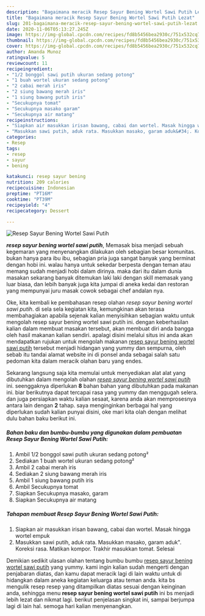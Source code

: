 ```yaml
---
description: "Bagaimana meracik Resep Sayur Bening Wortel Sawi Putih Lezat"
title: "Bagaimana meracik Resep Sayur Bening Wortel Sawi Putih Lezat"
slug: 201-bagaimana-meracik-resep-sayur-bening-wortel-sawi-putih-lezat
date: 2020-11-06T05:13:27.245Z
image: https://img-global.cpcdn.com/recipes/fd8b5456bea2930c/751x532cq70/resep-sayur-bening-wortel-sawi-putih-foto-resep-utama.jpg
thumbnail: https://img-global.cpcdn.com/recipes/fd8b5456bea2930c/751x532cq70/resep-sayur-bening-wortel-sawi-putih-foto-resep-utama.jpg
cover: https://img-global.cpcdn.com/recipes/fd8b5456bea2930c/751x532cq70/resep-sayur-bening-wortel-sawi-putih-foto-resep-utama.jpg
author: Amanda Munoz
ratingvalue: 5
reviewcount: 11
recipeingredient:
- "1/2 bonggol sawi putih ukuran sedang potong"
- "1 buah wortel ukuran sedang potong"
- "2 cabai merah iris"
- "2 siung bawang merah iris"
- "1 siung bawang putih iris"
- "Secukupnya tomat"
- "Secukupnya masako garam"
- "Secukupnya air matang"
recipeinstructions:
- "Siapkan air masukkan irisan bawang, cabai dan wortel. Masak hingga wortel empuk"
- "Masukkan sawi putih, aduk rata. Masukkan masako, garam aduk&#34;. Koreksi rasa. Matikan kompor. Trakhir masukkan tomat. Selesai"
categories:
- Resep
tags:
- resep
- sayur
- bening

katakunci: resep sayur bening 
nutrition: 209 calories
recipecuisine: Indonesian
preptime: "PT16M"
cooktime: "PT39M"
recipeyield: "4"
recipecategory: Dessert

---
```



![Resep Sayur Bening Wortel Sawi Putih](https://img-global.cpcdn.com/recipes/fd8b5456bea2930c/751x532cq70/resep-sayur-bening-wortel-sawi-putih-foto-resep-utama.jpg)

<b><i>resep sayur bening wortel sawi putih</i></b>, Memasak bisa menjadi sebuah kegemaran yang menyenangkan dilakukan oleh sebagian besar komunitas. bukan hanya para ibu ibu, sebagian pria juga sangat banyak yang berminat dengan hobi ini. walau hanya untuk sekedar berpesta dengan teman atau memang sudah menjadi hobi dalam dirinya. maka dari itu dalam dunia masakan sekarang banyak ditemukan laki laki dengan skill memasak yang luar biasa, dan lebih banyak juga kita jumpai di aneka kedai dan restoran yang mempunyai juru masak cowok sebagai chef andalan nya.

Oke, kita kembali ke pembahasan resep olahan <i>resep sayur bening wortel sawi putih</i>. di sela sela kegiatan kita, kemungkinan akan terasa membahagiakan apabila sejenak kalian menyisihkan sebagian waktu untuk mengolah resep sayur bening wortel sawi putih ini. dengan keberhasilan kalian dalam membuat masakan tersebut, akan membuat diri anda bangga oleh hasil makanan kalian sendiri. apalagi disini melalui situs ini anda akan mendapatkan rujukan untuk mengolah makanan <u>resep sayur bening wortel sawi putih</u> tersebut menjadi hidangan yang yummy dan sempurna, oleh sebab itu tandai alamat website ini di ponsel anda sebagai salah satu pedoman kita dalam meracik olahan baru yang endes.




Sekarang langsung saja kita memulai untuk menyediakan alat alat yang dibutuhkan dalam mengolah olahan <u><i>resep sayur bening wortel sawi putih</i></u> ini. seenggaknya diperlukan <b>8</b> bahan bahan yang dibutuhkan pada makanan ini. biar berikutnya dapat tercapai rasa yang yummy dan menggugah selera. dan juga persiapkan waktu kalian sesaat, karena anda akan memprosesnya antara lain dengan <b>2</b> tahap. saya menginginkan berbagai hal yang diperlukan sudah kalian punyai disini, oke mari kita olah dengan melihat dulu bahan baku berikut ini.

<!--inarticleads1-->

##### Bahan baku dan bumbu-bumbu yang digunakan dalam pembuatan Resep Sayur Bening Wortel Sawi Putih:

1. Ambil 1/2 bonggol sawi putih ukuran sedang potong²
1. Sediakan 1 buah wortel ukuran sedang potong²
1. Ambil 2 cabai merah iris
1. Sediakan 2 siung bawang merah iris
1. Ambil 1 siung bawang putih iris
1. Ambil Secukupnya tomat
1. Siapkan Secukupnya masako, garam
1. Siapkan Secukupnya air matang




<!--inarticleads2-->

##### Tahapan membuat Resep Sayur Bening Wortel Sawi Putih:

1. Siapkan air masukkan irisan bawang, cabai dan wortel. Masak hingga wortel empuk
1. Masukkan sawi putih, aduk rata. Masukkan masako, garam aduk&#34;. Koreksi rasa. Matikan kompor. Trakhir masukkan tomat. Selesai




Demikian sedikit ulasan olahan tentang bumbu bumbu <u>resep sayur bening wortel sawi putih</u> yang yummy. kami ingin kalian sudah mengerti dengan penjabaran diatas, dan kamu dapat meracik lagi di lain waktu untuk di hidangkan dalam aneka kegiatan keluarga atau teman anda. kita bs mengulik resep resep yang ditampilkan diatas sesuai dengan keinginan anda, sehingga menu <b>resep sayur bening wortel sawi putih</b> ini bs menjadi lebih lezat dan nikmat lagi. berikut penjelasan singkat ini, sampai berjumpa lagi di lain hal. semoga hari kalian menyenangkan.

